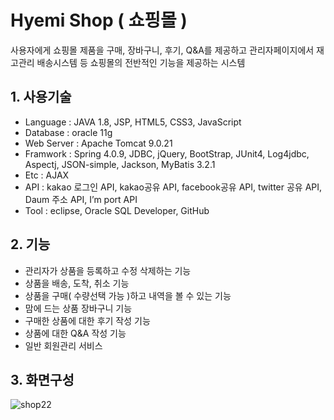 # Hyemi Shop ( 쇼핑몰 )
사용자에게 쇼핑몰 제품을 구매, 장바구니, 후기, Q&A를 제공하고 관리자페이지에서 재고관리 배송시스템 등 쇼핑몰의 전반적인 기능을 제공하는 시스템


## 1. 사용기술
* Language : JAVA 1.8, JSP, HTML5, CSS3, JavaScript
* Database : oracle 11g
* Web Server : Apache Tomcat 9.0.21
* Framwork : Spring 4.0.9, JDBC, jQuery, BootStrap, JUnit4, Log4jdbc, Aspectj, JSON-simple, Jackson, MyBatis 3.2.1
* Etc : AJAX
* API : kakao 로그인 API, kakao공유 API, facebook공유 API, twitter 공유 API,  Daum 주소 API, I’m port API
* Tool : eclipse, Oracle SQL Developer, GitHub

## 2. 기능
* 관리자가 상품을 등록하고 수정 삭제하는 기능
* 상품을 배송, 도착, 취소 기능
* 상품을 구매( 수량선택 가능 )하고 내역을 볼 수 있는 기능
* 맘에 드는 상품 장바구니 기능
* 구매한 상품에 대한 후기 작성 기능
* 상품에 대한 Q&A 작성 기능
*	일반 회원관리 서비스

## 3. 화면구성
![shop22](https://user-images.githubusercontent.com/50124537/119298599-50b4a900-bc98-11eb-9e22-7150c8b7e603.png)
